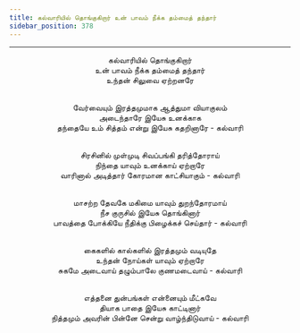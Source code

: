 ```yaml
---
title: கல்வாரியில் தொங்குகிறார் உன் பாவம் நீக்க தம்மைத் தந்தார்
sidebar_position: 378
---
```


---
<center>
கல்வாரியில் தொங்குகிறார்<br/>
உன் பாவம் நீக்க தம்மைத் தந்தார்<br/>
உந்தன் சிலுவை ஏற்றனரே<br/><br/>

வேர்வையும் இரத்தமுமாக ஆத்துமா வியாகுலம்<br/>
அடைந்தாரே இயேசு உனக்காக<br/>
தந்தையே உம் சித்தம் என்று இயேசு கதறினாரே        - கல்வாரி<br/><br/>

சிரசினில் முள்முடி சிவப்பங்கி தரித்தோராய்<br/>
நிந்தை யாவும் உனக்காய் ஏற்றாரே<br/>
வாரினால் அடித்தார் கோரமான காட்சியாகும்        - கல்வாரி<br/><br/>

மாசற்ற தேவகே மகிமை யாவும் துறந்தோரமாய்<br/>
நீச குருசில் இயேசு தொங்கினார்<br/>
பாவத்தை போக்கியே நீதிக்கு பிழைக்கச் செய்தார்        - கல்வாரி<br/><br/>

கைகளில் கால்களில் இரத்தமும் வடியுதே<br/>
உந்தன் நோய்கள் யாவும் ஏற்றாரே<br/>
சுகமே அடைவாய் தழும்பாலே குணமடைவாய்        - கல்வாரி<br/><br/>

எத்தனை துன்பங்கள் என்னையும் மீட்கவே<br/>
தியாக பாதை இயேசு காட்டினார்<br/>
நித்தமும் அவரின் பின்னே சென்று வாழ்ந்திடுவாய்    - கல்வாரி
</center>